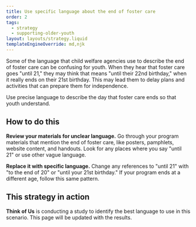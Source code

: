 ```yaml
---
title: Use specific language about the end of foster care
order: 2
tags:
  - strategy
  - supporting-older-youth
layout: layouts/strategy.liquid
templateEngineOverride: md,njk
---
```


Some of the language that child welfare agencies use to describe the end of foster care can be confusing for youth. When they hear that foster care goes "until 21," they may think that means "until their 22nd birthday," when it really ends on their 21st birthday. This may lead them to delay plans and activities that can prepare them for independence.

Use precise language to describe the day that foster care ends so that youth understand.

## How to do this

**Review your materials for unclear language.** Go through your program materials that mention the end of foster care, like posters, pamphlets, website content, and handouts. Look for any places where you say "until 21" or use other vague language.

**Replace it with specific language.** Change any references to "until 21" with "to the end of 20" or "until your 21st birthday." If your program ends at a different age, follow this same pattern.

## This strategy in action

**Think of Us** is conducting a study to identify the best language to use in this scenario. This page will be updated with the results.